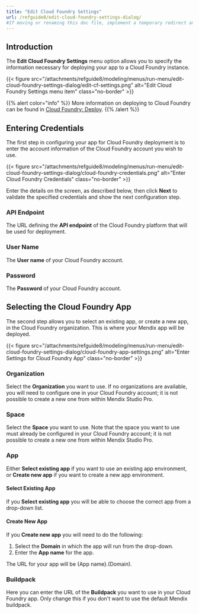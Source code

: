 ```yaml
---
title: "Edit Cloud Foundry Settings"
url: /refguide8/edit-cloud-foundry-settings-dialog/
#If moving or renaming this doc file, implement a temporary redirect and let the respective team know they should update the URL in the product. See Mapping to Products for more details.
---
```


## Introduction

The **Edit Cloud Foundry Settings** menu option allows you to specify the information necessary for deploying your app to a Cloud Foundry instance.

{{< figure src="/attachments/refguide8/modeling/menus/run-menu/edit-cloud-foundry-settings-dialog/edit-cf-settings.png" alt="Edit Cloud Foundry Settings menu item" class="no-border" >}}

{{% alert color="info" %}}
More information on deploying to Cloud Foundry can be found in [Cloud Foundry: Deploy](/developerportal/deploy/cloud-foundry-deploy/).
{{% /alert %}}

## Entering Credentials

The first step in configuring your app for Cloud Foundry deployment is to enter the account information of the Cloud Foundry account you wish to use.

{{< figure src="/attachments/refguide8/modeling/menus/run-menu/edit-cloud-foundry-settings-dialog/cloud-foundry-credentials.png" alt="Enter Cloud Foundry Credentials" class="no-border" >}}

Enter the details on the screen, as described below, then click **Next** to validate the specified credentials and show the next configuration step.

### API Endpoint

The URL defining the **API endpoint** of the Cloud Foundry platform that will be used for deployment.

### User Name

The **User name** of your Cloud Foundry account.

### Password

The **Password** of your Cloud Foundry account.

## Selecting the Cloud Foundry App

The second step allows you to select an existing app, or create a new app, in the Cloud Foundry organization. This is where your Mendix app will be deployed.

{{< figure src="/attachments/refguide8/modeling/menus/run-menu/edit-cloud-foundry-settings-dialog/cloud-foundry-app-settings.png" alt="Enter Settings for Cloud Foundry App" class="no-border" >}}

### Organization

Select the **Organization** you want to use. If no organizations are available, you will need to configure one in your Cloud Foundry account; it is not possible to create a new one from within Mendix Studio Pro.

### Space

Select the **Space** you want to use. Note that the space you want to use must already be configured in your Cloud Foundry account; it is not possible to create a new one from within Mendix Studio Pro.

### App

Either **Select existing app** if you want to use an existing app environment, or **Create new app** if you want to create a new app environment.

#### Select Existing App

If you **Select existing app** you will be able to choose the correct app from a drop-down list.

#### Create New App

If you **Create new app** you will need to do the following:

1. Select the **Domain** in which the app will run from the drop-down.
2. Enter the **App name** for the app.

The URL for your app will be {App name}.(Domain).

### Buildpack

Here you can enter the URL of the **Buildpack** you want to use in your Cloud Foundry app. Only change this if you don't want to use the default Mendix buildpack.
